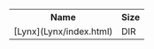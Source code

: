 <table>
<tr><th>Name</th><th>Size</th></tr>
<tr><td>
[Lynx](Lynx/index.html)
</td><td>DIR</td></tr>
</table>
